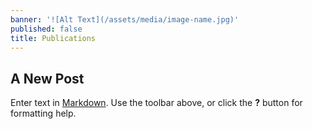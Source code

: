 ```yaml
---
banner: '![Alt Text](/assets/media/image-name.jpg)'
published: false
title: Publications
---
```

## A New Post

Enter text in [Markdown](http://daringfireball.net/projects/markdown/). Use the toolbar above, or click the **?** button for formatting help.
